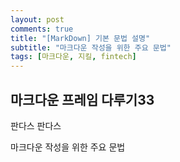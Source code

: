 ```yaml
---
layout: post
comments: true
title: "[MarkDown] 기본 문법 설명"
subtitle: "마크다운 작성을 위한 주요 문법"
tags: [마크다운, 지킬, fintech]
---
```


## 마크다운 프레임 다루기33

판다스
판다스

마크다운 작성을 위한 주요 문법
